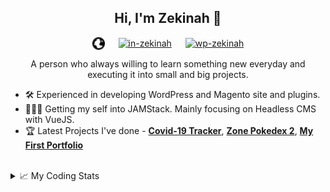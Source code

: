 <h2 align="center">Hi, I'm Zekinah 👋</h2>
<p align="center">
<a href="https://www.zekinahlecaros.com/" target="blank"><img align="center" src=https://raw.githubusercontent.com/iconic/open-iconic/master/svg/globe.svg alt="zekinalecaros.com" height="20" width="20" /></a>
&emsp;
<a href="https://ph.linkedin.com/in/zekinah" target="blank"><img align="center" src=https://cdn.jsdelivr.net/npm/simple-icons@3.0.1/icons/linkedin.svg alt="in-zekinah" height="20" width="20" /></a>
  &emsp;
<a href="https://profiles.wordpress.org/zekinah/" target="blank"><img align="center" src=https://cdn.jsdelivr.net/npm/simple-icons@3.0.1/icons/wordpress.svg alt="wp-zekinah" height="20" width="20" /></a>
</p>
<p align="center">
A person who always willing to learn something new everyday and executing it into small and big projects.
</p>

- 🛠 Experienced in developing WordPress and Magento site and plugins.
- 👩🏻‍💻 Getting my self into JAMStack. Mainly focusing on Headless CMS with VueJS.
- 🏆 Latest Projects I've done - **[Covid-19 Tracker](https://github.com/zekinah/pandemiccovid-19)**, **[Zone Pokedex 2](https://github.com/zekinah/zone-pokedex2)**, **[My First Portfolio](https://github.com/zekinah/iamzekinah)** 
<br><br>

<details>
    <summary>📈 My Coding Stats</summary>
<!--START_SECTION:waka-->
**I'm an Early 🐤** 

```text
🌞 Morning    68 commits     ██░░░░░░░░░░░░░░░░░░░░░░░   7.58% 
🌆 Daytime    462 commits    █████████████░░░░░░░░░░░░   51.51% 
🌃 Evening    347 commits    █████████░░░░░░░░░░░░░░░░   38.68% 
🌙 Night      20 commits     ░░░░░░░░░░░░░░░░░░░░░░░░░   2.23%

```
📅 **I'm Most Productive on Wednesday** 

```text
Monday       129 commits    ███░░░░░░░░░░░░░░░░░░░░░░   14.38% 
Tuesday      133 commits    ███░░░░░░░░░░░░░░░░░░░░░░   14.83% 
Wednesday    147 commits    ████░░░░░░░░░░░░░░░░░░░░░   16.39% 
Thursday     125 commits    ███░░░░░░░░░░░░░░░░░░░░░░   13.94% 
Friday       130 commits    ███░░░░░░░░░░░░░░░░░░░░░░   14.49% 
Saturday     129 commits    ███░░░░░░░░░░░░░░░░░░░░░░   14.38% 
Sunday       104 commits    ███░░░░░░░░░░░░░░░░░░░░░░   11.59%

```


📊 **This Week I Spent My Time On** 

```text
💬 Programming Languages: 
Text                     3 hrs 35 mins       ██████████████░░░░░░░░░░░   58.94% 
Vue.js                   1 hr 3 mins         ████░░░░░░░░░░░░░░░░░░░░░   17.42% 
HTML                     30 mins             ██░░░░░░░░░░░░░░░░░░░░░░░   8.35% 
CSS                      26 mins             █░░░░░░░░░░░░░░░░░░░░░░░░   7.16% 
SCSS                     16 mins             █░░░░░░░░░░░░░░░░░░░░░░░░   4.49%

```

**I Mostly Code in PHP** 

```text
PHP                      25 repos            ██████████████░░░░░░░░░░░   56.82% 
JavaScript               5 repos             ██░░░░░░░░░░░░░░░░░░░░░░░   11.36% 
HTML                     5 repos             ██░░░░░░░░░░░░░░░░░░░░░░░   11.36% 
CSS                      5 repos             ██░░░░░░░░░░░░░░░░░░░░░░░   11.36% 
Vue                      4 repos             ██░░░░░░░░░░░░░░░░░░░░░░░   9.09%

```



<!--END_SECTION:waka-->
</details>
